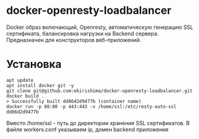 # docker-openresty-loadbalancer
Docker образ включающий, Openresty, автоматическую генерацию SSL сертификата, балансировка нагрузки на Backend сервера. Предназначен для конструкторов веб-приложений. 
# Установка
```
apt update 
apt install docker git -y 
git clone git@github.com:ekirishima/docker-openresty-loadbalancer.git
docker build .
> Successfully built dd86d2d9477b (container name)
docker run -p 80:80 -p 443:443 -v /home/ssl:/etc/resty-auto-ssl dd86d2d9477b
```
Вместо /home/ssl - путь до директории хранения SSL сертификатов.
В файле workers.conf указываем ip, домен backend приложения
